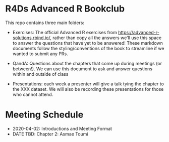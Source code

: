 # R4Ds Advanced R Bookclub

This repo contains three main folders:

- Exercises: The official Advanced R exercises from https://advanced-r-solutions.rbind.io/, 
rather than copy all the answers we'll use this space to answer the questions that have yet to be answered!
These markdown documents follow the styling/conventions of the book to streamline if we wanted 
to submit any PRs.

- QandA: Questions about the chapters that come up during meetings (or between!).
We can use this document to ask and answer questions within and outside of class

- Presentations: each week a presenter will give a talk tying the chapter to the XXX dataset.
We will also be recording these presentations for those who cannot attend.


# Meeting Schedule 
- 2020-04-02: Introductions and Meeting Format
- DATE TBD: Chapter 2: Asmae Toumi
